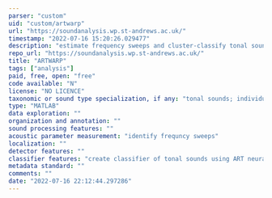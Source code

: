 ```yaml
---
parser: "custom"
uid: "custom/artwarp"
url: "https://soundanalysis.wp.st-andrews.ac.uk/"
timestamp: "2022-07-16 15:20:26.029477"
description: "estimate frequency sweeps and cluster-classify tonal sounds"
repo_url: "https://soundanalysis.wp.st-andrews.ac.uk/"
title: "ARTWARP"
tags: ["analysis"]
paid, free, open: "free"
code available: "N"
license: "NO LICENCE"
taxonomic or sound type specialization, if any: "tonal sounds; individual animal recognition"
type: "MATLAB"
data exploration: ""
organization and annotation: ""
sound processing features: ""
acoustic parameter measurement: "identify frequncy sweeps"
localization: ""
detector features: ""
classifier features: "create classifier of tonal sounds using ART neural network"
metadata standard: ""
comments: ""
date: "2022-07-16 22:12:44.297286"
---
```

